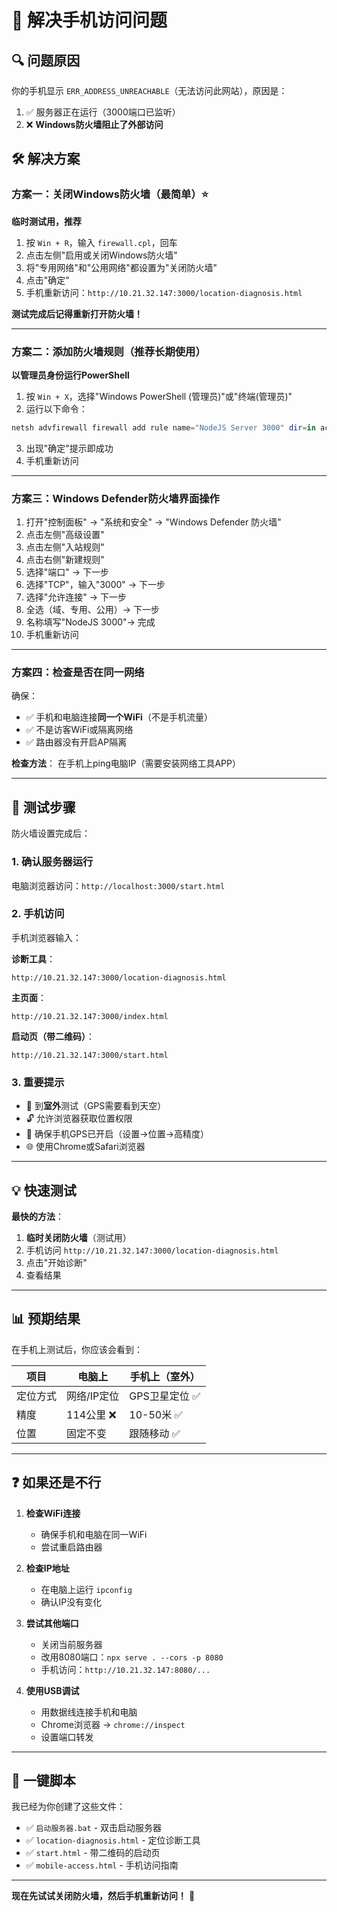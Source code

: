 # 📱 解决手机访问问题

## 🔍 问题原因

你的手机显示 `ERR_ADDRESS_UNREACHABLE`（无法访问此网站），原因是：

1. ✅ 服务器正在运行（3000端口已监听）
2. ❌ **Windows防火墙阻止了外部访问**

## 🛠️ 解决方案

### 方案一：关闭Windows防火墙（最简单）⭐

**临时测试用，推荐**

1. 按 `Win + R`，输入 `firewall.cpl`，回车
2. 点击左侧"启用或关闭Windows防火墙"
3. 将"专用网络"和"公用网络"都设置为"关闭防火墙"
4. 点击"确定"
5. 手机重新访问：`http://10.21.32.147:3000/location-diagnosis.html`

**测试完成后记得重新打开防火墙！**

---

### 方案二：添加防火墙规则（推荐长期使用）

**以管理员身份运行PowerShell**

1. 按 `Win + X`，选择"Windows PowerShell (管理员)"或"终端(管理员)"
2. 运行以下命令：

```powershell
netsh advfirewall firewall add rule name="NodeJS Server 3000" dir=in action=allow protocol=TCP localport=3000
```

3. 出现"确定"提示即成功
4. 手机重新访问

---

### 方案三：Windows Defender防火墙界面操作

1. 打开"控制面板" → "系统和安全" → "Windows Defender 防火墙"
2. 点击左侧"高级设置"
3. 点击左侧"入站规则"
4. 点击右侧"新建规则"
5. 选择"端口" → 下一步
6. 选择"TCP"，输入"3000" → 下一步
7. 选择"允许连接" → 下一步
8. 全选（域、专用、公用）→ 下一步
9. 名称填写"NodeJS 3000"→ 完成
10. 手机重新访问

---

### 方案四：检查是否在同一网络

确保：
- ✅ 手机和电脑连接**同一个WiFi**（不是手机流量）
- ✅ 不是访客WiFi或隔离网络
- ✅ 路由器没有开启AP隔离

**检查方法**：
在手机上ping电脑IP（需要安装网络工具APP）

---

## 🎯 测试步骤

防火墙设置完成后：

### 1. 确认服务器运行

电脑浏览器访问：`http://localhost:3000/start.html`

### 2. 手机访问

手机浏览器输入：

**诊断工具**：
```
http://10.21.32.147:3000/location-diagnosis.html
```

**主页面**：
```
http://10.21.32.147:3000/index.html
```

**启动页（带二维码）**：
```
http://10.21.32.147:3000/start.html
```

### 3. 重要提示

- 📱 到**室外**测试（GPS需要看到天空）
- 🔓 允许浏览器获取位置权限
- 📡 确保手机GPS已开启（设置→位置→高精度）
- 🌐 使用Chrome或Safari浏览器

---

## 💡 快速测试

**最快的方法**：

1. **临时关闭防火墙**（测试用）
2. 手机访问 `http://10.21.32.147:3000/location-diagnosis.html`
3. 点击"开始诊断"
4. 查看结果

---

## 📊 预期结果

在手机上测试后，你应该会看到：

| 项目 | 电脑上 | 手机上（室外） |
|------|--------|---------------|
| 定位方式 | 网络/IP定位 | GPS卫星定位 ✅ |
| 精度 | 114公里 ❌ | 10-50米 ✅ |
| 位置 | 固定不变 | 跟随移动 ✅ |

---

## ❓ 如果还是不行

1. **检查WiFi连接**
   - 确保手机和电脑在同一WiFi
   - 尝试重启路由器

2. **检查IP地址**
   - 在电脑上运行 `ipconfig`
   - 确认IP没有变化

3. **尝试其他端口**
   - 关闭当前服务器
   - 改用8080端口：`npx serve . --cors -p 8080`
   - 手机访问：`http://10.21.32.147:8080/...`

4. **使用USB调试**
   - 用数据线连接手机和电脑
   - Chrome浏览器 → `chrome://inspect`
   - 设置端口转发

---

## 🎁 一键脚本

我已经为你创建了这些文件：

- ✅ `启动服务器.bat` - 双击启动服务器
- ✅ `location-diagnosis.html` - 定位诊断工具
- ✅ `start.html` - 带二维码的启动页
- ✅ `mobile-access.html` - 手机访问指南

---

**现在先试试关闭防火墙，然后手机重新访问！** 🚀

